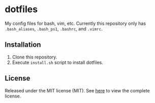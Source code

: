 dotfiles
========

My config files for bash, vim, etc. Currently this repository only has `.bash_aliases`, `.bash_ps1`, `.bashrc`, and `.vimrc`.

Installation
------------

1. Clone this repository.
2. Execute `install.sh` script to install dotfiles.

License
-------

Released under the MIT license (MIT). See [here](https://github.com/kemskems/dotfiles/blob/master/LICENSE) to view the complete license.

